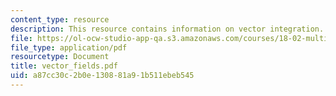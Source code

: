 ```yaml
---
content_type: resource
description: This resource contains information on vector integration.
file: https://ol-ocw-studio-app-qa.s3.amazonaws.com/courses/18-02-multivariable-calculus-spring-2006/a87cc30c2b0e130881a91b511ebeb545_vector_fields.pdf
file_type: application/pdf
resourcetype: Document
title: vector_fields.pdf
uid: a87cc30c-2b0e-1308-81a9-1b511ebeb545
---
```

